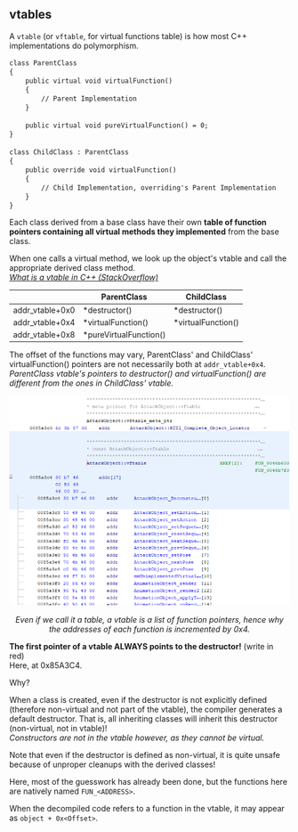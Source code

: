 ## vtables

A ``vtable`` (or ``vftable``, for virtual functions table) is how most C++ implementations do polymorphism.

```
class ParentClass
{
    public virtual void virtualFunction()
    {
        // Parent Implementation
    }

    public virtual void pureVirtualFunction() = 0;
}

class ChildClass : ParentClass
{
    public override void virtualFunction()
    {
        // Child Implementation, overriding's Parent Implementation
    } 
}
```

Each class derived from a base class have their own **table of function pointers containing all virtual methods they implemented** from the base class.

When one calls a virtual method, we look up the object's vtable and call the appropriate derived class method.
<br>*[What is a vtable in C++ (StackOverflow)](https://stackoverflow.com/a/3555290)*

|                 | ParentClass             | ChildClass          |
| --------------- | ----------------------- | ------------------- |
| addr_vtable+0x0 | \*destructor()          | \*destructor()      |
| addr_vtable+0x4 | \*virtualFunction()     | \*virtualFunction() |
| addr_vtable+0x8 | \*pureVirtualFunction() |                     |

The offset of the functions may vary, ParentClass' and ChildClass' virtualFunction() pointers are not necessarily both at ``addr_vtable+0x4``.
<br>*ParentClass vtable's pointers to destructor() and virtualFunction() are different from the ones in ChildClass' vtable.*

![](../images/vtable.png)
*<p align=center>Even if we call it a table, a vtable is a list of function pointers, hence why the addresses of each function is incremented by 0x4.</p>*

**The first pointer of a vtable ALWAYS points to the destructor!** (write in red)
<br>Here, at 0x85A3C4.

Why?

When a class is created, even if the destructor is not explicitly defined (therefore non-virtual and not part of the vtable), the compiler generates a default destructor. That is, all inheriting classes will inherit this destructor (non-virtual, not in vtable)!
<br>*Constructors are not in the vtable however, as they cannot be virtual.*

Note that even if the destructor is defined as non-virtual, it is quite unsafe because of unproper cleanups with the derived classes!

Here, most of the guesswork has already been done, but the functions here are natively named ``FUN_<ADDRESS>``.

When the decompiled code refers to a function in the vtable, it may appear as ``object + 0x<Offset>``.
